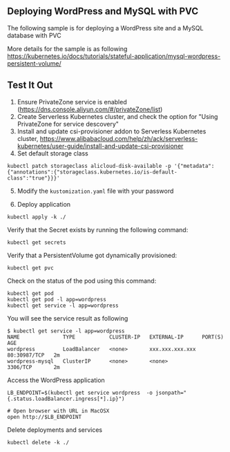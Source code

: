 ## Deploying WordPress and MySQL with PVC

The following sample is for deploying a WordPress site and a MySQL database with PVC

More details for the sample is as following
https://kubernetes.io/docs/tutorials/stateful-application/mysql-wordpress-persistent-volume/


## Test It Out

1. Ensure PrivateZone service is enabled (https://dns.console.aliyun.com/#/privateZone/list)
2. Create Serverless Kubernetes cluster, and check the option for "Using PrivateZone for service descovery" 
3. Install and update csi-provisioner addon to Serverless Kubernetes cluster, https://www.alibabacloud.com/help/zh/ack/serverless-kubernetes/user-guide/install-and-update-csi-provisioner 
4. Set default storage class

```
kubectl patch storageclass alicloud-disk-available -p '{"metadata": {"annotations":{"storageclass.kubernetes.io/is-default-class":"true"}}}'
```

5. Modify the ```kustomization.yaml``` file with your password

6. Deploy application


```
kubectl apply -k ./
```

Verify that the Secret exists by running the following command:

```
kubectl get secrets
```

Verify that a PersistentVolume got dynamically provisioned:

```
kubectl get pvc
```

Check on the status of the pod using this command: 

```
kubectl get pod
kubectl get pod -l app=wordpress
kubectl get service -l app=wordpress
```

You will see the service result as following

```
$ kubectl get service -l app=wordpress
NAME              TYPE           CLUSTER-IP   EXTERNAL-IP      PORT(S)        AGE
wordpress         LoadBalancer   <none>       xxx.xxx.xxx.xxx  80:30987/TCP   2m
wordpress-mysql   ClusterIP      <none>       <none>           3306/TCP       2m
```

Access the WordPress application

```
LB_ENDPOINT=$(kubectl get service wordpress  -o jsonpath="{.status.loadBalancer.ingress[*].ip}")

# Open browser with URL in MacOSX
open http://$LB_ENDPOINT
```

Delete deployments and services

```
kubectl delete -k ./
```

